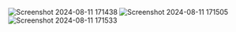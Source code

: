 ![Screenshot 2024-08-11 171438](https://github.com/user-attachments/assets/d79c4af2-95db-482b-8ede-fbe490c6629a)
![Screenshot 2024-08-11 171505](https://github.com/user-attachments/assets/d7dd68ef-3c8d-4fc9-a9ea-61afc78013ff)
![Screenshot 2024-08-11 171533](https://github.com/user-attachments/assets/561b4fbb-362a-4278-a471-f20de2cb65bf)
